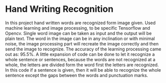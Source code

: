 # Hand Writing Recognition
In this project hand written words are recognized form image given. Used machine learning and image processing, to be specific Tensorflow and Opencv. Single word image can be taken as input and the output will be plain text. The word in the image can be in any inclination or with minimal noise, the image processing part will recreate the image correctly and then send the image to recognize. The accuracy of the learning processing came out as: 95.5%. A little expansion of code can be done to let it recognize a whole sentence or sentences, because the words are not recognized at a whole, the letters are divided form the word first the letters are recognized. In this code if a sentence is given, then it will be able to recognize the whole sentence except the gaps between the words and punctuation marks.
